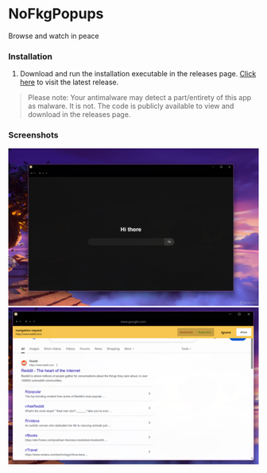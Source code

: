 # NoFkgPopups
Browse and watch in peace

### Installation
1. Download and run the installation executable in the releases page. [Click here](https://github.com/ad4mh3/NoFkgPopups/releases/tag/InstallUtility "Click here") to visit the latest release.

> Please note: Your antimalware may detect a part/entirety of this app as malware. It is not. The code is publicly available to view and download in the releases page.

### Screenshots
[![Homepage](https://github.com/ad4mh3/NoFkgPopups/blob/main/Homepage.png?raw=true "Homepage")](https://github.com/ad4mh3/NoFkgPopups/blob/main/Homepage.png?raw=true "Homepage")
[![Navigation Request](https://github.com/ad4mh3/NoFkgPopups/blob/main/NavigationRequest.png?raw=true "Navigation Request")](https://github.com/ad4mh3/NoFkgPopups/blob/main/NavigationRequest.png?raw=true "Navigation Request")
